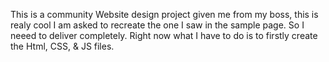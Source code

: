 This is a community Website design project given me from my boss, this is realy cool I am asked to recreate the one I saw in the sample page. 
So I neeed to deliver completely.
Right now what I have to do is to firstly create the Html, CSS, & JS files.

